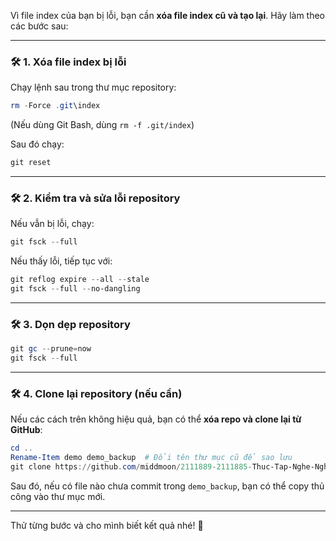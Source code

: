 Vì file index của bạn bị lỗi, bạn cần **xóa file index cũ và tạo lại**. Hãy làm theo các bước sau:

---

### 🛠 1. **Xóa file index bị lỗi**

Chạy lệnh sau trong thư mục repository:

```powershell
rm -Force .git\index
```

(Nếu dùng Git Bash, dùng `rm -f .git/index`)

Sau đó chạy:

```powershell
git reset
```

---

### 🛠 2. **Kiểm tra và sửa lỗi repository**

Nếu vẫn bị lỗi, chạy:

```powershell
git fsck --full
```

Nếu thấy lỗi, tiếp tục với:

```powershell
git reflog expire --all --stale
git fsck --full --no-dangling
```

---

### 🛠 3. **Dọn dẹp repository**

```powershell
git gc --prune=now
git fsck --full
```

---

### 🛠 4. **Clone lại repository (nếu cần)**

Nếu các cách trên không hiệu quả, bạn có thể **xóa repo và clone lại từ GitHub**:

```powershell
cd ..
Rename-Item demo demo_backup  # Đổi tên thư mục cũ để sao lưu
git clone https://github.com/middmoon/2111889-2111885-Thuc-Tap-Nghe-Nghiep.git demo
```

Sau đó, nếu có file nào chưa commit trong `demo_backup`, bạn có thể copy thủ công vào thư mục mới.

---

Thử từng bước và cho mình biết kết quả nhé! 🚀
